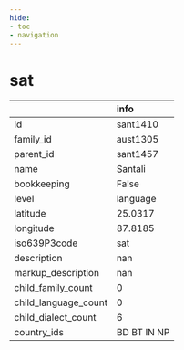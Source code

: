 ```yaml
---
hide:
- toc
- navigation
---
```

# sat
|                      | info        |
|:---------------------|:------------|
| id                   | sant1410    |
| family_id            | aust1305    |
| parent_id            | sant1457    |
| name                 | Santali     |
| bookkeeping          | False       |
| level                | language    |
| latitude             | 25.0317     |
| longitude            | 87.8185     |
| iso639P3code         | sat         |
| description          | nan         |
| markup_description   | nan         |
| child_family_count   | 0           |
| child_language_count | 0           |
| child_dialect_count  | 6           |
| country_ids          | BD BT IN NP |